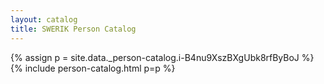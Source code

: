 ```yaml
---
layout: catalog
title: SWERIK Person Catalog
---
```

{% assign p = site.data._person-catalog.i-B4nu9XszBXgUbk8rfByBoJ %}
{% include person-catalog.html p=p %}

